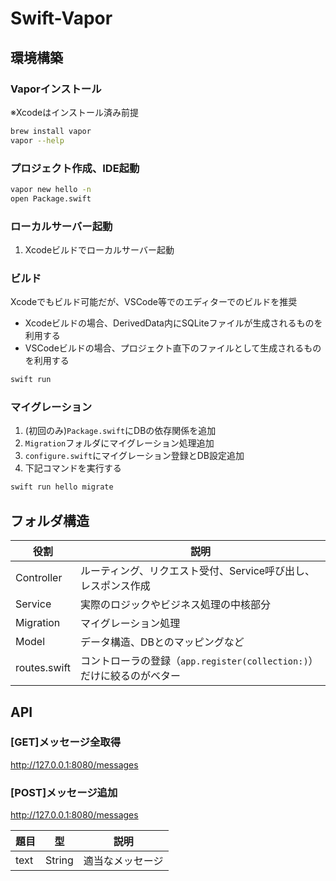 # Swift-Vapor

## 環境構築

### Vaporインストール

※Xcodeはインストール済み前提

```bash
brew install vapor
vapor --help
```

### プロジェクト作成、IDE起動

```bash
vapor new hello -n
open Package.swift
```

### ローカルサーバー起動

1. Xcodeビルドでローカルサーバー起動

### ビルド

Xcodeでもビルド可能だが、VSCode等でのエディターでのビルドを推奨

- Xcodeビルドの場合、DerivedData内にSQLiteファイルが生成されるものを利用する
- VSCodeビルドの場合、プロジェクト直下のファイルとして生成されるものを利用する

```bash
swift run
```

### マイグレーション

1. (初回のみ)`Package.swift`にDBの依存関係を追加
1. `Migration`フォルダにマイグレーション処理追加
1. `configure.swift`にマイグレーション登録とDB設定追加
1. 下記コマンドを実行する

```bash
swift run hello migrate
```

## フォルダ構造

| 役割           | 説明                                               |
| ------------ | ------------------------------------------------ |
| Controller   | ルーティング、リクエスト受付、Service呼び出し、レスポンス作成             |
| Service      | 実際のロジックやビジネス処理の中核部分                                 |
| Migration    | マイグレーション処理                                                |
| Model        | データ構造、DBとのマッピングなど                                      |
| routes.swift | コントローラの登録（`app.register(collection:)`）だけに絞るのがベター  |


## API

### [GET]メッセージ全取得

http://127.0.0.1:8080/messages

### [POST]メッセージ追加

http://127.0.0.1:8080/messages

| 題目         | 型         | 説明                            |
| ----------- | ---------- | ------------------------------ |
| text        | String     | 適当なメッセージ                  |

